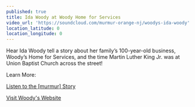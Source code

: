 ```yaml
---
published: true
title: Ida Woody at Woody Home for Services
video_url: 'https://soundcloud.com/murmur-orange-nj/woodys-ida-woody'
location_latitude: 0
location_longitude: 0
---
```

Hear Ida Woody tell a story about her family’s 100-year-old business, Woody’s Home for Services, and the time Martin Luther King Jr. was at Union Baptist Church across the street!  

Learn More:  

[Listen to the [murmur] Story](https://soundcloud.com/murmur-orange-nj/woodys-ida-woody)  

[Visit Woody's Website](http://www.woodyhomeforservices.com/)